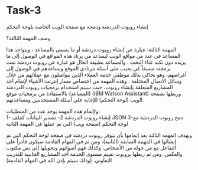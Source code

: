 # Task-3

إنشاء روبوت الدردشة ودمجه مع صفحة الويب الخاصة بلوحة التحكم

وصف المهمة الثالثة؟

المهمة الثالثة: عبارة عن إنشاء روبوت دردشة  أو ما يسمى بالمساعد ، ويتواجد هذا المساعد في عدد من مواقع الويب ليساعد من يرتاد هذه المواقع في الوصول إلى ما يريده دون تكبد عناء البحث
. 
والمساعد بطبيعة الحال هو عبارة عن روبوت دردشة تمت برمجته مسبقاً كي يجيب على أسئلة مرتادي الموقع ويساعدهم في الوصول إلى أغراضهم، وهو يحاكي بذلك موظفي خدمة العملاء الذين يتواصلون مع عملائهم من خلال وسائل الاتصال المختلفة
.
  وهذه المهمة من اختصاص مسار إنترنت الأشياء لإتمام أحد المشاريع المتعلقة بإنشاء روبوت، حيث سيتم استخدام برمجيات روبوت الدردشة (المساعد) بالاستفادة من برمجيات موقع   (IBM Watson Assistant) وربطها بصفحة الويب (لوحة التحكم) للإجابة على أسئلة المستخدمين ومساعدتهم.
  
  ولإتمام هذه المهمة يوجد عدد من المتطلبات:                                                                                                                  
1-	إنشاء روبوت الدردشة 
2-	تصدير البيانات كملف JSON
3-دمج روبوت الدردشة مع لوحة التحكم (صفحة ويب) التي تم عملها في المهمة الثانية

وتهدف المهمة الثالثة بعد إتمامها بأن يتوفر روبوت دردشة في صفحة لوحة التحكم التي تم إنشائها في المهمة السابقة (الثانية)، ومن ثم في المهام القادمة   سيكون قادراً على التفاعل مع من حوله من الأشخاص، وكذلك فهم أصواتهم وتحويلها إلى نص مكتوب والعكس، ومن ثم ربطها بروبوت تقييم مستوى الخدمة أحد المشاريع الجانبية للتدريب التعاوني. (وذلك سيتم بإذن الله في المهام القادمة)
